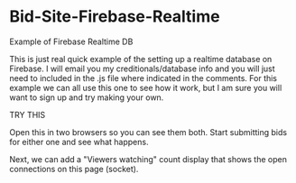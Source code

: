 # Bid-Site-Firebase-Realtime
Example of Firebase Realtime DB

This is just real quick example of the setting up a realtime database on Firebase. I will email you my creditionals/database info and you will just need to included in the .js file where indicated in the comments. For this example we can all use this one to see how it work, but I am sure you will want to sign up and try making your own.

TRY THIS

Open this in two browsers so you can see them both. Start submitting bids for either one and see what happens.

Next, we can add a "Viewers watching" count display that shows the open connections on this page (socket).
